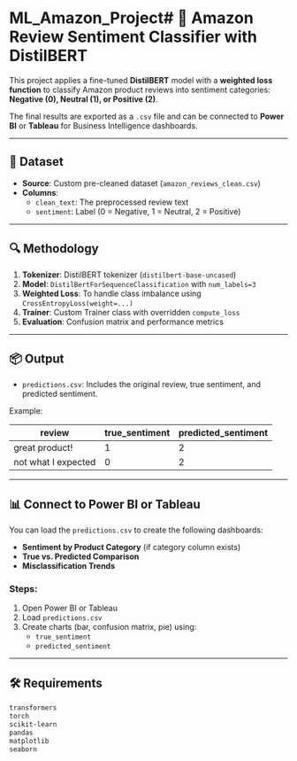# ML_Amazon_Project# 🧠 Amazon Review Sentiment Classifier with DistilBERT

This project applies a fine-tuned **DistilBERT** model with a **weighted loss function** to classify Amazon product reviews into sentiment categories:  
**Negative (0), Neutral (1), or Positive (2)**.

The final results are exported as a `.csv` file and can be connected to **Power BI** or **Tableau** for Business Intelligence dashboards.

---

## 📁 Dataset

- **Source**: Custom pre-cleaned dataset (`amazon_reviews_clean.csv`)
- **Columns**:
  - `clean_text`: The preprocessed review text
  - `sentiment`: Label (0 = Negative, 1 = Neutral, 2 = Positive)

---

## 🔍 Methodology

1. **Tokenizer**: DistilBERT tokenizer (`distilbert-base-uncased`)
2. **Model**: `DistilBertForSequenceClassification` with `num_labels=3`
3. **Weighted Loss**: To handle class imbalance using `CrossEntropyLoss(weight=...)`
4. **Trainer**: Custom Trainer class with overridden `compute_loss`
5. **Evaluation**: Confusion matrix and performance metrics

---

## 📦 Output

- `predictions.csv`: Includes the original review, true sentiment, and predicted sentiment.
  
Example:

| review              | true_sentiment | predicted_sentiment |
|---------------------|----------------|----------------------|
| great product!      | 1              | 2                    |
| not what I expected | 0              | 2                    |

---

## 📊 Connect to Power BI or Tableau

You can load the `predictions.csv` to create the following dashboards:

- **Sentiment by Product Category** (if category column exists)
- **True vs. Predicted Comparison**
- **Misclassification Trends**

### Steps:
1. Open Power BI or Tableau
2. Load `predictions.csv`
3. Create charts (bar, confusion matrix, pie) using:
   - `true_sentiment`
   - `predicted_sentiment`

---

## 🛠️ Requirements

```bash
transformers
torch
scikit-learn
pandas
matplotlib
seaborn
